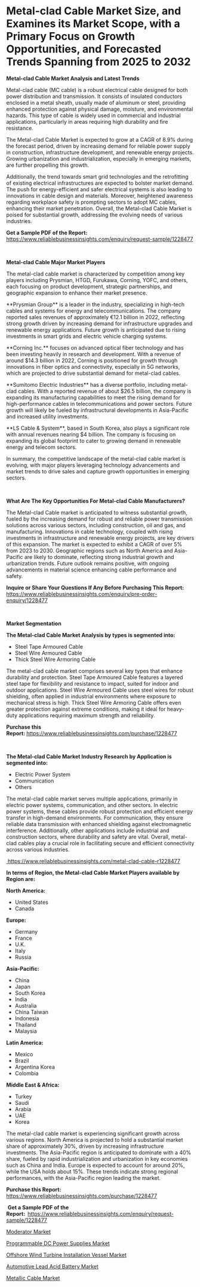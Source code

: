 <p><h1>Metal-clad Cable Market Size, and Examines its Market Scope, with a Primary Focus on Growth Opportunities, and Forecasted Trends Spanning from 2025 to 2032</h1></p><p><strong>Metal-clad Cable Market Analysis and Latest Trends</strong></p>
<p><p>Metal-clad cable (MC cable) is a robust electrical cable designed for both power distribution and transmission. It consists of insulated conductors enclosed in a metal sheath, usually made of aluminum or steel, providing enhanced protection against physical damage, moisture, and environmental hazards. This type of cable is widely used in commercial and industrial applications, particularly in areas requiring high durability and fire resistance.</p><p>The Metal-clad Cable Market is expected to grow at a CAGR of 8.9% during the forecast period, driven by increasing demand for reliable power supply in construction, infrastructure development, and renewable energy projects. Growing urbanization and industrialization, especially in emerging markets, are further propelling this growth. </p><p>Additionally, the trend towards smart grid technologies and the retrofitting of existing electrical infrastructures are expected to bolster market demand. The push for energy-efficient and safer electrical systems is also leading to innovations in cable design and materials. Moreover, heightened awareness regarding workplace safety is prompting sectors to adopt MC cables, enhancing their market penetration. Overall, the Metal-clad Cable Market is poised for substantial growth, addressing the evolving needs of various industries.</p></p>
<p><strong>Get a Sample PDF of the Report:&nbsp;</strong> <a href="https://www.reliablebusinessinsights.com/enquiry/request-sample/1228477?utm_campaign=904&utm_medium=2&utm_source=Github&utm_content=ia&utm_term=13022025&utm_id=metal-clad-cable">https://www.reliablebusinessinsights.com/enquiry/request-sample/1228477</a></p>
<p>&nbsp;</p>
<p><strong>Metal-clad Cable Major Market Players</strong></p>
<p><p>The metal-clad cable market is characterized by competition among key players including Prysmian, HTGD, Furukawa, Corning, YOFC, and others, each focusing on product development, strategic partnerships, and geographic expansion to enhance their market presence.</p><p>**Prysmian Group** is a leader in the industry, specializing in high-tech cables and systems for energy and telecommunications. The company reported sales revenues of approximately €12.1 billion in 2022, reflecting strong growth driven by increasing demand for infrastructure upgrades and renewable energy applications. Future growth is anticipated due to rising investments in smart grids and electric vehicle charging systems.</p><p>**Corning Inc.** focuses on advanced optical fiber technology and has been investing heavily in research and development. With a revenue of around $14.3 billion in 2022, Corning is positioned for growth through innovations in fiber optics and connectivity, especially in 5G networks, which are projected to drive substantial demand for metal-clad cables.</p><p>**Sumitomo Electric Industries** has a diverse portfolio, including metal-clad cables. With a reported revenue of about $26.5 billion, the company is expanding its manufacturing capabilities to meet the rising demand for high-performance cables in telecommunications and power sectors. Future growth will likely be fueled by infrastructural developments in Asia-Pacific and increased utility investments.</p><p>**LS Cable & System**, based in South Korea, also plays a significant role with annual revenues nearing $4 billion. The company is focusing on expanding its global footprint to cater to growing demand in renewable energy and telecom sectors.</p><p>In summary, the competitive landscape of the metal-clad cable market is evolving, with major players leveraging technology advancements and market trends to drive sales and capture growth opportunities in emerging sectors.</p></p>
<p>&nbsp;</p>
<p><strong>What Are The Key Opportunities For Metal-clad Cable Manufacturers?</strong></p>
<p><p>The Metal-clad Cable market is anticipated to witness substantial growth, fueled by the increasing demand for robust and reliable power transmission solutions across various sectors, including construction, oil and gas, and manufacturing. Innovations in cable technology, coupled with rising investments in infrastructure and renewable energy projects, are key drivers of this expansion. The market is expected to exhibit a CAGR of over 5% from 2023 to 2030. Geographic regions such as North America and Asia-Pacific are likely to dominate, reflecting strong industrial growth and urbanization trends. Future outlook remains positive, with ongoing advancements in material science enhancing cable performance and safety.</p></p>
<p><strong>Inquire or Share Your Questions If Any Before Purchasing This Report:</strong> <a href="https://www.reliablebusinessinsights.com/enquiry/pre-order-enquiry/1228477?utm_campaign=904&utm_medium=2&utm_source=Github&utm_content=ia&utm_term=13022025&utm_id=metal-clad-cable">https://www.reliablebusinessinsights.com/enquiry/pre-order-enquiry/1228477</a></p>
<p>&nbsp;</p>
<p><strong>Market Segmentation</strong></p>
<p><strong>The Metal-clad Cable Market Analysis by types is segmented into:</strong></p>
<p><ul><li>Steel Tape Armoured Cable</li><li>Steel Wire Armoured Cable</li><li>Thick Steel Wire Armoring Cable</li></ul></p>
<p><p>The metal-clad cable market comprises several key types that enhance durability and protection. Steel Tape Armoured Cable features a layered steel tape for flexibility and resistance to impact, suited for indoor and outdoor applications. Steel Wire Armoured Cable uses steel wires for robust shielding, often applied in industrial environments where exposure to mechanical stress is high. Thick Steel Wire Armoring Cable offers even greater protection against extreme conditions, making it ideal for heavy-duty applications requiring maximum strength and reliability.</p></p>
<p><strong>Purchase this Report:&nbsp;</strong><a href="https://www.reliablebusinessinsights.com/purchase/1228477?utm_campaign=904&utm_medium=2&utm_source=Github&utm_content=ia&utm_term=13022025&utm_id=metal-clad-cable">https://www.reliablebusinessinsights.com/purchase/1228477</a></p>
<p>&nbsp;</p>
<p><strong>The Metal-clad Cable Market Industry Research by Application is segmented into:</strong></p>
<p><ul><li>Electric Power System</li><li>Communication</li><li>Others</li></ul></p>
<p><p>The metal-clad cable market serves multiple applications, primarily in electric power systems, communication, and other sectors. In electric power systems, these cables provide robust protection and efficient energy transfer in high-demand environments. For communication, they ensure reliable data transmission with enhanced shielding against electromagnetic interference. Additionally, other applications include industrial and construction sectors, where durability and safety are vital. Overall, metal-clad cables play a crucial role in facilitating secure and efficient connectivity across various industries.</p></p>
<p><a href="https://www.reliablebusinessinsights.com/metal-clad-cable-r1228477?utm_campaign=904&utm_medium=2&utm_source=Github&utm_content=ia&utm_term=13022025&utm_id=metal-clad-cable">&nbsp;https://www.reliablebusinessinsights.com/metal-clad-cable-r1228477</a></p>
<p><strong>In terms of Region, the Metal-clad Cable Market Players available by Region are:</strong></p>
<p>
    <p> <strong> North America: </strong>
        <ul>
            <li>United States</li>
            <li>Canada</li>
        </ul>
        </p> 
    <p> <strong> Europe: </strong>
        <ul>
            <li>Germany</li>
            <li>France</li>
            <li>U.K.</li>
            <li>Italy</li>
            <li>Russia</li>
        </ul>
        </p> 
    <p> <strong> Asia-Pacific: </strong>
        <ul>
            <li>China</li>
            <li>Japan</li>
            <li>South Korea</li>
            <li>India</li>
            <li>Australia</li>
            <li>China Taiwan</li>
            <li>Indonesia</li>
            <li>Thailand</li>
            <li>Malaysia</li>
        </ul>
        </p> 
    <p> <strong> Latin America: </strong>
        <ul>
            <li>Mexico</li>
            <li>Brazil</li>
            <li>Argentina Korea</li>
            <li>Colombia</li>
        </ul>
        </p> 
    <p> <strong> Middle East & Africa: </strong>
        <ul>
            <li>Turkey</li>
            <li>Saudi</li>
            <li>Arabia</li>
            <li>UAE</li>
            <li>Korea</li>
        </ul>
    </p>
    </p>
<p><p>The metal-clad cable market is experiencing significant growth across various regions. North America is projected to hold a substantial market share of approximately 30%, driven by increasing infrastructure investments. The Asia-Pacific region is anticipated to dominate with a 40% share, fueled by rapid industrialization and urbanization in key economies such as China and India. Europe is expected to account for around 20%, while the USA holds about 15%. These trends indicate strong regional performances, with the Asia-Pacific region leading the market.</p></p>
<p><strong>Purchase this Report: </strong><a href="https://www.reliablebusinessinsights.com/purchase/1228477?utm_campaign=904&utm_medium=2&utm_source=Github&utm_content=ia&utm_term=13022025&utm_id=metal-clad-cable">https://www.reliablebusinessinsights.com/purchase/1228477</a></p>
<p>&nbsp;<strong>Get a Sample PDF of the Report:&nbsp;&nbsp;</strong><a href="https://www.reliablebusinessinsights.com/enquiry/request-sample/1228477?utm_campaign=904&utm_medium=2&utm_source=Github&utm_content=ia&utm_term=13022025&utm_id=metal-clad-cable">https://www.reliablebusinessinsights.com/enquiry/request-sample/1228477</a></p>
<p><strong></strong></p>
<p><p><a href="https://github.com/elvutedipela/Market-Research-Report-List-1/blob/main/moderator-market.md?utm_campaign=904&utm_medium=2&utm_source=Github&utm_content=ia&utm_term=13022025&utm_id=metal-clad-cable">Moderator Market</a></p><p><a href="https://github.com/chongseney974/Market-Research-Report-List-1/blob/main/programmable-dc-power-supplies-market.md?utm_campaign=904&utm_medium=2&utm_source=Github&utm_content=ia&utm_term=13022025&utm_id=metal-clad-cable">Programmable DC Power Supplies Market</a></p><p><a href="https://github.com/lateshab69/Market-Research-Report-List-1/blob/main/offshore-wind-turbine-installation-vessel-market.md?utm_campaign=904&utm_medium=2&utm_source=Github&utm_content=ia&utm_term=13022025&utm_id=metal-clad-cable">Offshore Wind Turbine Installation Vessel Market</a></p><p><a href="https://github.com/hedbomkrahe/Market-Research-Report-List-1/blob/main/automotive-lead-acid-battery-market.md?utm_campaign=904&utm_medium=2&utm_source=Github&utm_content=ia&utm_term=13022025&utm_id=metal-clad-cable">Automotive Lead Acid Battery Market</a></p><p><a href="https://github.com/nkbaroga/Market-Research-Report-List-1/blob/main/metallic-cable-market.md?utm_campaign=904&utm_medium=2&utm_source=Github&utm_content=ia&utm_term=13022025&utm_id=metal-clad-cable">Metallic Cable Market</a></p></p>